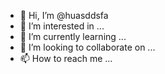 - 👋 Hi, I’m @huasddsfa
- 👀 I’m interested in ...
- 🌱 I’m currently learning ...
- 💞️ I’m looking to collaborate on ...
- 📫 How to reach me ...

<!---
huasddsfa/huasddsfa is a ✨ special ✨ repository because its `README.md` (this file) appears on your GitHub profile.
You can click the Preview link to take a look at your changes.
--->
